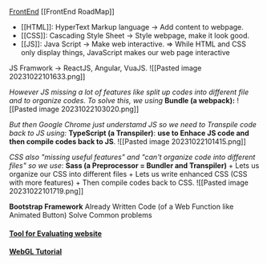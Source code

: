 [FrontEnd](https://youtu.be/WG5ikvJ2TKA?si=gDncUoFCRFErHz7a)
[[FrontEnd RoadMap]]

+ [[HTML]]: HyperText Markup language -> Add content to webpage.
+ [[CSS]]: Cascading Style Sheet -> Style webpage, make it look good. 
+ [[JS]]: Java Script -> Make web interactive.
=> While HTML and CSS only display things, JavaScript makes our web page interactive 

JS Framwork -> ReactJS, Angular, VuaJS.
![[Pasted image 20231022101633.png]]

*However JS missing a lot of features like split up codes into different file and to organize codes. To solve this, we using*
	**Bundle (a webpack):**
	![[Pasted image 20231022103020.png]]

*But then Google Chrome just understamd JS so we need to Transpile code back to JS using:*
	**TypeScript (a Transpiler)**: **use to Enhace JS code and then compile codes back to JS**.
	![[Pasted image 20231022101415.png]]


*CSS also "missing useful features" and "can't organize code into different files" so we use*:
**Sass (a Preprocessor =  Bundler and  Transpiler)**
	+ Lets us organize our CSS into different files 
	+ Lets us write enhanced CSS (CSS with more features) 
	+ Then compile codes back to CSS.
![[Pasted image 20231022101719.png]]

**Bootstrap Framework**
	Already Written Code (of a Web Function like Animated Button)
	Solve Common problems



#### [Tool for Evaluating website](https://css-tricks.com/tools-for-auditing-css/)

#### [WebGL Tutorial](https://threejs-journey.com/#faq)


